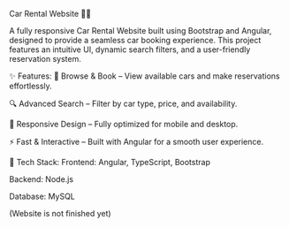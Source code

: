 Car Rental Website 🚗💨

A fully responsive Car Rental Website built using Bootstrap and Angular, designed to provide a seamless car booking experience. This project features an intuitive UI, dynamic search filters, and a user-friendly reservation system.

✨ Features:
🚗 Browse & Book – View available cars and make reservations effortlessly.

🔍 Advanced Search – Filter by car type, price, and availability.


📱 Responsive Design – Fully optimized for mobile and desktop.

⚡ Fast & Interactive – Built with Angular for a smooth user experience.

🚀 Tech Stack:
Frontend: Angular, TypeScript, Bootstrap

Backend: Node.js

Database: MySQL

(Website is not finished yet)
